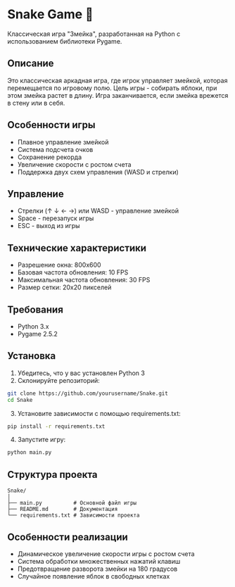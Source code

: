 # Snake Game 🐍

Классическая игра "Змейка", разработанная на Python с использованием библиотеки Pygame.

## Описание

Это классическая аркадная игра, где игрок управляет змейкой, которая перемещается по игровому полю. Цель игры - собирать яблоки, при этом змейка растет в длину. Игра заканчивается, если змейка врежется в стену или в себя.

## Особенности игры

- Плавное управление змейкой
- Система подсчета очков
- Сохранение рекорда
- Увеличение скорости с ростом счета
- Поддержка двух схем управления (WASD и стрелки)

## Управление

- Стрелки (↑ ↓ ← →) или WASD - управление змейкой
- Space - перезапуск игры
- ESC - выход из игры

## Технические характеристики

- Разрешение окна: 800x600
- Базовая частота обновления: 10 FPS
- Максимальная частота обновления: 30 FPS
- Размер сетки: 20x20 пикселей

## Требования

- Python 3.x
- Pygame 2.5.2

## Установка

1. Убедитесь, что у вас установлен Python 3
2. Склонируйте репозиторий:
```bash
git clone https://github.com/yourusername/Snake.git
cd Snake
```
3. Установите зависимости с помощью requirements.txt:
```bash
pip install -r requirements.txt
```
4. Запустите игру:
```bash
python main.py
```

## Структура проекта

```
Snake/
│
├── main.py          # Основной файл игры
├── README.md        # Документация
└── requirements.txt # Зависимости проекта
```

## Особенности реализации

- Динамическое увеличение скорости игры с ростом счета
- Система обработки множественных нажатий клавиш
- Предотвращение разворота змейки на 180 градусов
- Случайное появление яблок в свободных клетках
